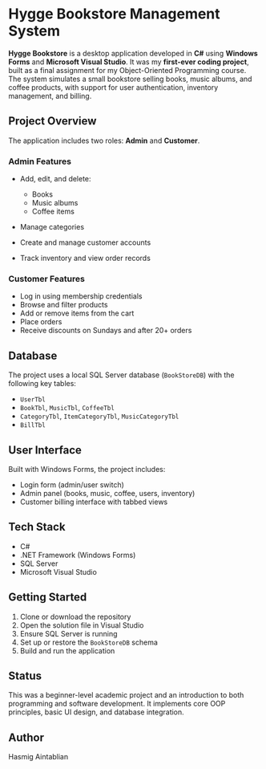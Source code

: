 # Hygge Bookstore Management System

**Hygge Bookstore** is a desktop application developed in **C#** using **Windows Forms** and **Microsoft Visual Studio**. It was my **first-ever coding project**, built as a final assignment for my Object-Oriented Programming course. The system simulates a small bookstore selling books, music albums, and coffee products, with support for user authentication, inventory management, and billing.

## Project Overview

The application includes two roles: **Admin** and **Customer**.

### Admin Features

* Add, edit, and delete:

  * Books
  * Music albums
  * Coffee items
* Manage categories
* Create and manage customer accounts
* Track inventory and view order records

### Customer Features

* Log in using membership credentials
* Browse and filter products
* Add or remove items from the cart
* Place orders
* Receive discounts on Sundays and after 20+ orders

## Database

The project uses a local SQL Server database (`BookStoreDB`) with the following key tables:

* `UserTbl`
* `BookTbl`, `MusicTbl`, `CoffeeTbl`
* `CategoryTbl`, `ItemCategoryTbl`, `MusicCategoryTbl`
* `BillTbl`

## User Interface

Built with Windows Forms, the project includes:

* Login form (admin/user switch)
* Admin panel (books, music, coffee, users, inventory)
* Customer billing interface with tabbed views

## Tech Stack

* C#
* .NET Framework (Windows Forms)
* SQL Server
* Microsoft Visual Studio

## Getting Started

1. Clone or download the repository
2. Open the solution file in Visual Studio
3. Ensure SQL Server is running
4. Set up or restore the `BookStoreDB` schema
5. Build and run the application

## Status

This was a beginner-level academic project and an introduction to both programming and software development. It implements core OOP principles, basic UI design, and database integration.

## Author

Hasmig Aintablian
